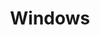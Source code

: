 ---
layout: default
title: Windows
nav_order: 1
parent: Setting up PHP
has_children: false
permalink: /setting-up-php/windows
---